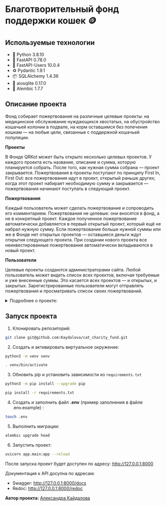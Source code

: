 # Благотворительный фонд поддержки кошек :coin:

## Используемые технологии
- :snake: Python 3.8.10
- :incoming_envelope: FastAPI 0.78.0
- :busts_in_silhouette: FastAPI-Users 10.0.4
- :recycle: Pydantic 1.9.1
- :package: SQLAlchemy 1.4.36
- :notebook: aiosqlite 0.17.0
- :memo: Alembic 1.7.7

## Описание проекта
Фонд собирает пожертвования на различные целевые проекты: на медицинское обслуживание нуждающихся хвостатых, на обустройство кошачьей колонии в подвале, на корм оставшимся без попечения кошкам — на любые цели, связанные с поддержкой кошачьей популяции.

**Проекты**

В Фонде QRKot может быть открыто несколько целевых проектов. У каждого проекта есть название, описание и сумма, которую планируется собрать. После того, как нужная сумма собрана — проект закрывается.
Пожертвования в проекты поступают по принципу First In, First Out: все пожертвования идут в проект, открытый раньше других;
когда этот проект набирает необходимую сумму и закрывается — пожертвования начинают поступать в следующий проект.

**Пожертвования**

Каждый пользователь может сделать пожертвование и сопроводить его комментарием. Пожертвования не целевые: они вносятся в фонд, а не в конкретный проект.
Каждое полученное пожертвование автоматически добавляется в первый открытый проект, который ещё не набрал нужную сумму.
Если пожертвование больше нужной суммы или же в Фонде нет открытых проектов — оставшиеся деньги ждут открытия следующего проекта.
При создании нового проекта все неинвестированные пожертвования автоматически вкладываются в новый проект.

**Пользователи**

Целевые проекты создаются администраторами сайта. 
Любой пользователь может видеть список всех проектов, включая требуемые и уже внесенные суммы.
Это касается всех проектов — и открытых, и закрытых.
Зарегистрированные пользователи могут отправлять пожертвования и просматривать список своих пожертвований.

<details>
<summary>Подробнее о проекте:</summary>
<p>

### Процесс инвестирования

Сразу после создания нового проекта или пожертвования запускается процесс **«инвестирования»** (увеличение ``invested_amount`` как в пожертвованиях, так и в проектах, установка значений ``fully_invested`` и ``close_date``, при необходимости).

Если создан новый проект, а в базе были **«свободные»** (не распределённые по проектам) суммы пожертвований — они автоматически инвестируются в новый проект, и в ответе API эти суммы учитываются. То же касается и создания пожертвований: если в момент пожертвования есть открытые проекты, эти пожертвования автоматически зачисляются на их счета.

Функция, отвечающая за инвестирование, вызывается непосредственно из API-функций, отвечающих за создание пожертвований и проектов. Сама функция инвестирования расположена в директории ``app/services/`` в файле ``invest.py``.

</p>
</details>

## Запуск проекта
1. Клонировать репозиторий:
```bash
git clone git@github.com:Kaydalova/cat_charity_fund.git
```

2. Создать и активировать виртуальное окружение:
```bash
python3 -m venv venv

. venv/bin/activate

```

3. Обновить pip и установить зависимости из ```requirements.txt```
```bash
python3 -m pip install --upgrade pip

pip install -r requirements.txt
```

4. Создать и заполнить файл **.env** (пример заполнения в файле .env.example) :

```bash
touch .env
```

5. Выполнить миграции:
```bash
alembic upgrade head
```

6. Запустить проект:
```bash
uvicorn app.main:app --reload 
```

После запуска проект будет доступен по адресу: http://127.0.0.1:8000

Документация к API досупна по адресам:
- Swagger: http://127.0.0.1:8000/docs
- Redoc: http://127.0.0.1:8000/redoc


**Автор проекта:** [Александра Кайдалова](https://github.com/Kaydalova)
